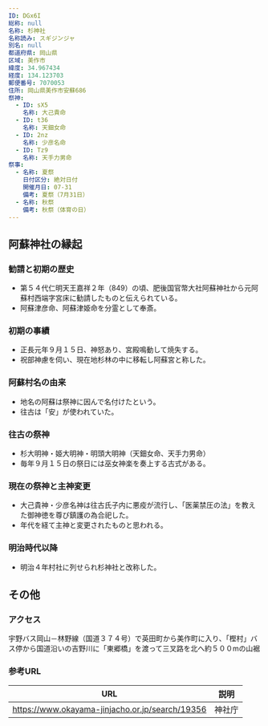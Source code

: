 ```yaml
---
ID: DGx6I
総称: null
名称: 杉神社
名称読み: スギジンジャ
別名: null
都道府県: 岡山県
区域: 美作市
緯度: 34.967434
経度: 134.123703
郵便番号: 7070053
住所: 岡山県美作市安蘇686
祭神:
  - ID: sX5
    名称: 大己貴命
  - ID: t36
    名称: 天鈿女命
  - ID: 2nz
    名称: 少彦名命
  - ID: Tz9
    名称: 天手力男命
祭事:
  - 名称: 夏祭
    日付区分: 絶対日付
    開催月日: 07-31
    備考: 夏祭（7月31日）
  - 名称: 秋祭
    備考: 秋祭（体育の日）
---
```


## 阿蘇神社の縁起

### 勧請と初期の歴史

- 第５４代仁明天王嘉祥２年（849）の頃、肥後国官幣大社阿蘇神社から元阿蘇村西端字宮床に勧請したものと伝えられている。
- 阿蘇津彦命、阿蘇津姫命を分霊として奉斎。

### 初期の事績

- 正長元年９月１５日、神怒あり、宮殿鳴動して焼失する。
- 祝部神慮を伺い、現在地杉林の中に移転し阿蘇宮と称した。

### 阿蘇村名の由来

- 地名の阿蘇は祭神に因んで名付けたという。
- 往古は「安」が使われていた。

### 往古の祭神

- 杉大明神・姫大明神・明頭大明神（天鈿女命、天手力男命）
- 毎年９月１５日の祭日には巫女神楽を奏上する古式がある。

### 現在の祭神と主神変更

- 大己貴神・少彦名神は往古氏子内に悪疫が流行し、「医薬禁圧の法」を教えた御神徳を尊び鎮護の為合祀した。
- 年代を経て主神と変更されたものと思われる。

### 明治時代以降

- 明治４年村社に列せられ杉神社と改称した。

## その他

### アクセス

宇野バス岡山－林野線（国道３７４号）で英田町から美作町に入り、「樫村」バス停から国道沿いの吉野川に「東郷橋」を渡って三叉路を北へ約５００mの山裾

### 参考URL

| URL                                             | 説明   |
| ----------------------------------------------- | ------ |
| https://www.okayama-jinjacho.or.jp/search/19356 | 神社庁 |
